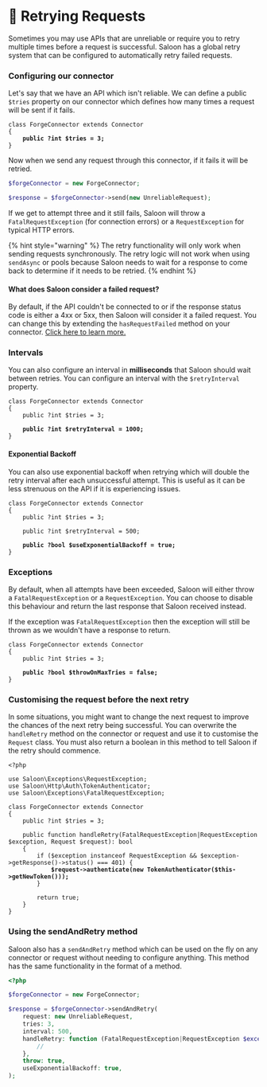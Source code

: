 # 🎯 Retrying Requests

Sometimes you may use APIs that are unreliable or require you to retry multiple times before a request is successful. Saloon has a global retry system that can be configured to automatically retry failed requests.

### Configuring our connector

Let's say that we have an API which isn't reliable. We can define a public `$tries` property on our connector which defines how many times a request will be sent if it fails.

<pre class="language-php"><code class="lang-php">class ForgeConnector extends Connector
{
<strong>    public ?int $tries = 3;
</strong>}
</code></pre>

Now when we send any request through this connector, if it fails it will be retried.

```php
$forgeConnector = new ForgeConnector;

$response = $forgeConnector->send(new UnreliableRequest);
```

If we get to attempt three and it still fails, Saloon will throw a `FatalRequestException` (for connection errors) or a `RequestException` for typical HTTP errors.

{% hint style="warning" %}
The retry functionality will only work when sending requests synchronously. The retry logic will not work when using `sendAsync` or pools because Saloon needs to wait for a response to come back to determine if it needs to be retried.
{% endhint %}

#### What does Saloon consider a failed request?

By default, if the API couldn't be connected to or if the response status code is either a 4xx or 5xx, then Saloon will consider it a failed request. You can change this by extending the `hasRequestFailed` method on your connector. [Click here to learn more.](../the-basics/handling-failures.md#customising-when-saloon-thinks-a-request-has-failed)

### Intervals

You can also configure an interval in **milliseconds** that Saloon should wait between retries. You can configure an interval with the `$retryInterval` property.

<pre class="language-php"><code class="lang-php">class ForgeConnector extends Connector
{
    public ?int $tries = 3;
    
<strong>    public ?int $retryInterval = 1000;
</strong>}
</code></pre>

#### Exponential Backoff

You can also use exponential backoff when retrying which will double the retry interval after each unsuccessful attempt. This is useful as it can be less strenuous on the API if it is experiencing issues.

<pre class="language-php"><code class="lang-php">class ForgeConnector extends Connector
{
    public ?int $tries = 3;
    
    public ?int $retryInterval = 500;
    
<strong>    public ?bool $useExponentialBackoff = true;
</strong>}
</code></pre>

### Exceptions

By default, when all attempts have been exceeded, Saloon will either throw a `FatalRequestException` or a `RequestException`. You can choose to disable this behaviour and return the last response that Saloon received instead.

If the exception was `FatalRequestException` then the exception will still be thrown as we wouldn't have a response to return.&#x20;

<pre class="language-php"><code class="lang-php">class ForgeConnector extends Connector
{
    public ?int $tries = 3;
    
<strong>    public ?bool $throwOnMaxTries = false;
</strong>}
</code></pre>

### Customising the request before the next retry

In some situations, you might want to change the next request to improve the chances of the next retry being successful. You can overwrite the `handleRetry` method on the connector or request and use it to customise the `Request` class. You must also return a boolean in this method to tell Saloon if the retry should commence.

<pre class="language-php"><code class="lang-php">&#x3C;?php

use Saloon\Exceptions\RequestException;
use Saloon\Http\Auth\TokenAuthenticator;
use Saloon\Exceptions\FatalRequestException;

class ForgeConnector extends Connector
{
    public ?int $tries = 3;
    
    public function handleRetry(FatalRequestException|RequestException $exception, Request $request): bool
    {
        if ($exception instanceof RequestException &#x26;&#x26; $exception->getResponse()->status() === 401) {
<strong>            $request->authenticate(new TokenAuthenticator($this->getNewToken()));
</strong>        }
        
        return true;
    }
}
</code></pre>

### Using the sendAndRetry method

Saloon also has a `sendAndRetry` method which can be used on the fly on any connector or request without needing to configure anything. This method has the same functionality in the format of a method.

```php
<?php

$forgeConnector = new ForgeConnector;

$response = $forgeConnector->sendAndRetry(
    request: new UnreliableRequest,
    tries: 3,
    interval: 500,
    handleRetry: function (FatalRequestException|RequestException $exception, Request $request) {
        //
    },
    throw: true,
    useExponentialBackoff: true,
);
```
